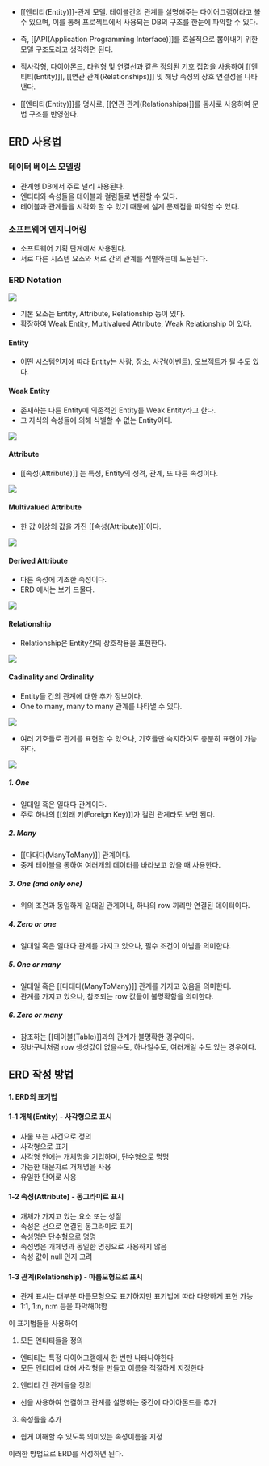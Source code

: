 - [[엔티티(Entity)]]-관계 모델. 테이블간의 관계를 설명해주는 다이어그램이라고 볼 수 있으며, 이를 통해 프로젝트에서 사용되는 DB의 구조를 한눈에 파악할 수 있다.  
- 즉, [[API(Application Programming Interface)]]를 효율적으로 뽑아내기 위한 모델 구조도라고 생각하면 된다.

- 직사각형, 다이아몬드, 타원형 및 연결선과 같은 정의된 기호 집합을 사용하여 [[엔티티(Entity)]], [[연관 관계(Relationships)]] 및 해당 속성의 상호 연결성을 나타낸다. 

- [[엔티티(Entity)]]를 명사로, [[연관 관계(Relationships)]]를 동사로 사용하여 문법 구조를 반영한다.


## ERD 사용법

### 데이터 베이스 모델링

- 관계형 DB에서 주로 널리 사용된다.
- 엔티티와 속성들을 테이블과 컬럼들로 변환할 수 있다.
- 테이블과 관계들을 시각화 할 수 있기 때문에 설계 문제점을 파악할 수 있다.

### 소프트웨어 엔지니어링

- 소프트웨어 기획 단계에서 사용된다.
- 서로 다른 시스템 요소와 서로 간의 관계를 식별하는데 도움된다.

### ERD Notation

![](https://velog.velcdn.com/images%2Fkjhxxxx%2Fpost%2Fa89bb89a-02b6-4bc5-81dd-2946eb575fc8%2Fdownload.jpeg)

- 기본 요소는 Entity, Attribute, Relationship 등이 있다.  
- 확장하여 Weak Entity, Multivalued Attribute, Weak Relationship 이 있다.

#### Entity

- 어떤 시스템인지에 따라 Entity는 사람, 장소, 사건(이벤트), 오브젝트가 될 수도 있다.

#### Weak Entity

- 존재하는 다른 Entity에 의존적인 Entity를 Weak Entity라고 한다.
- 그 자식의 속성들에 의해 식별할 수 없는 Entity이다.  

![](https://velog.velcdn.com/images%2Fkjhxxxx%2Fpost%2Fd36c53c5-3bcd-4aa5-bcb8-970ee419c290%2Fweakentity.jpeg)

#### Attribute

- [[속성(Attribute)]] 는 특성, Entity의 성격, 관계, 또 다른 속성이다.  

![](https://velog.velcdn.com/images%2Fkjhxxxx%2Fpost%2F98f4623c-3e7f-4a19-894e-24a4b7251ea1%2Fattribute.jpeg)

#### Multivalued Attribute

- 한 값 이상의 값을 가진 [[속성(Attribute)]]이다.

![](https://velog.velcdn.com/images%2Fkjhxxxx%2Fpost%2F09ee95b1-d18d-4c27-a76a-3478f0cd8086%2Fmultivalued%20attribute.jpeg)

#### Derived Attribute

- 다른 속성에 기초한 속성이다.
- ERD 에서는 보기 드물다.

![](https://velog.velcdn.com/images%2Fkjhxxxx%2Fpost%2F3593ee1e-1d61-4af9-a6a2-016a32b71d01%2Fderived%20attribute.jpeg)

#### Relationship

- Relationship은 Entity간의 상호작용을 표현한다.

![](https://velog.velcdn.com/images%2Fkjhxxxx%2Fpost%2F1ab0686d-7550-4847-9f0e-41ba71b26841%2Frelationship.jpeg)

#### Cadinality and Ordinality

- Entity들 간의 관계에 대한 추가 정보이다.
- One to many, many to many 관계를 나타낼 수 있다.

![](https://velog.velcdn.com/images%2Fkjhxxxx%2Fpost%2F71289544-f6fe-4c43-b052-647ec830eaf8%2Fcadinality%20and%20ordinality.jpeg)

- 여러 기호들로 관계를 표현할 수 있으나, 기호들만 숙지하여도 충분히 표현이 가능하다.

![](https://velog.velcdn.com/images%2Fkjhxxxx%2Fpost%2F47e06548-068c-46cd-9f4c-9e7f86affc1f%2FERD-Notation.png)

##### 1. One

- 일대일 혹은 일대다 관계이다. 
- 주로 하나의 [[외래 키(Foreign Key)]]가 걸린 관계라도 보면 된다.
##### 2. Many

- [[다대다(ManyToMany)]] 관계이다. 
- 중계 테이블을 통하여 여러개의 데이터를 바라보고 있을 때 사용한다.
##### 3. One (and only one)

- 위의 조건과 동일하게 일대일 관계이나, 하나의 row 끼리만 연결된 데이터이다.
##### 4. Zero or one

- 일대일 혹은 일대다 관계를 가지고 있으나, 필수 조건이 아님을 의미한다.
##### 5. One or many

- 일대일 혹은 [[다대다(ManyToMany)]] 관계를 가지고 있음을 의미한다.
- 관계를 가지고 있으나, 참조되는 row 값들이 불명확함을 의미한다.

##### 6. Zero or many

- 참조하는 [[테이블(Table)]]과의 관계가 불명확한 경우이다.
- 장바구니처럼 row 생성값이 없을수도, 하나일수도, 여러개일 수도 있는 경우이다.

## ERD 작성 방법

#### 1. ERD의 표기법

#### 1-1 개체(Entity) - 사각형으로 표시

- 사물 또는 사건으로 정의
- 사각형으로 표기
- 사각형 안에는 개체명을 기입하며, 단수형으로 명명
- 가능한 대문자로 개체명을 사용
- 유일한 단어로 사용

#### 1-2 속성(Attribute) - 동그라미로 표시

- 개체가 가지고 있는 요소 또는 성질
- 속성은 선으로 연결된 동그라미로 표기
- 속성명은 단수형으로 명명
- 속성명은 개체명과 동일한 명칭으로 사용하지 않음
- 속성 값이 null 인지 고려

#### 1-3 관계(Relationship) - 마름모형으로 표시

- 관계 표시는 대부분 마름모형으로 표기하지만 표기법에 따라 다양하게 표현 가능
- 1:1, 1:n, n:m 등을 파악해야함

이 표기법들을 사용하여  
1. 모든 엔티티들을 정의

- 엔티티는 특정 다이어그램에서 한 번만 나타나야한다
- 모든 엔티티에 대해 사각형을 만들고 이름을 적절하게 지정한다

2. 엔티티 간 관계들을 정의

- 선을 사용하여 연결하고 관계를 설명하는 중간에 다이아몬드를 추가

3. 속성들을 추가

- 쉽게 이해할 수 있도록 의미있는 속성이름을 지정

이러한 방법으로 ERD를 작성하면 된다.